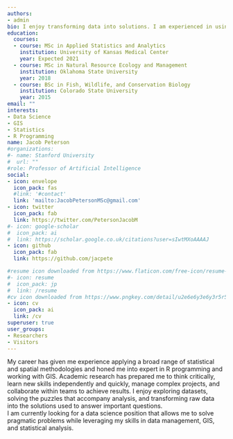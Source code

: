 ```yaml
---
authors:
- admin
bio: I enjoy transforming data into solutions. I am experienced in using using a combination of GIS and R to wrangle and analyze data.
education:
  courses:
  - course: MSc in Applied Statistics and Analytics
    institution: University of Kansas Medical Center
    year: Expected 2021
  - course: MSc in Natural Resource Ecology and Management
    institution: Oklahoma State University
    year: 2018
  - course: BSc in Fish, Wildlife, and Conservation Biology
    institution: Colorado State University
    year: 2015
email: ""
interests:
- Data Science
- GIS
- Statistics
- R Programming
name: Jacob Peterson
#organizations:
#- name: Stanford University
#  url: ""
#role: Professor of Artificial Intelligence
social:
- icon: envelope
  icon_pack: fas
  #link: '#contact'
  link: 'mailto:JacobPetersonMSc@gmail.com'
- icon: twitter
  icon_pack: fab
  link: https://twitter.com/PetersonJacobM
#- icon: google-scholar
#  icon_pack: ai
#  link: https://scholar.google.co.uk/citations?user=sIwtMXoAAAAJ
- icon: github
  icon_pack: fab
  link: https://github.com/jacpete

#resume icon downloaded from https://www.flaticon.com/free-icon/resume-document_85047#
#- icon: resume
#  icon_pack: jp
#  link: /resume
#cv icon downloaded from https://www.pngkey.com/detail/u2e6e6y3e6y3r5r5_file-document-cv-curriculum-vitae-svg-png-icon/
- icon: cv
  icon_pack: ai
  link: /cv
superuser: true
user_groups:
- Researchers
- Visitors
---
```


My career has given me experience applying a broad range of statistical and spatial methodologies and honed me into expert in R programming and working with GIS.
Academic research has prepared me  to think critically, learn new skills independently and quickly, manage complex projects, and collaborate within teams to achieve results.
I enjoy exploring datasets, solving the puzzles that accompany analysis, and transforming raw data into the solutions used to answer important questions.  
I am currently looking for a data science position that allows me to solve pragmatic problems while leveraging my skills in data management, GIS, and statistical analysis.


